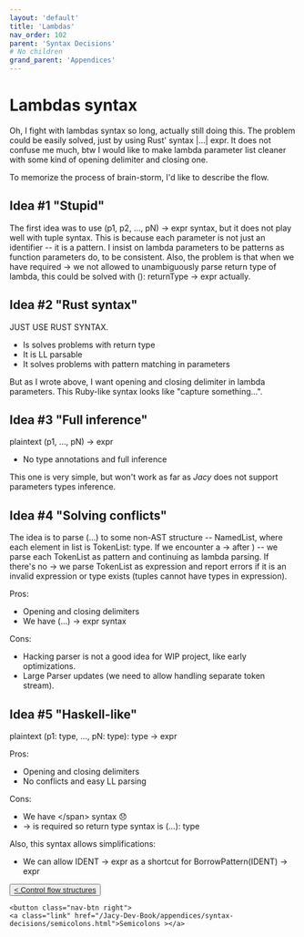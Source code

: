 ```yaml
---
layout: 'default'
title: 'Lambdas'
nav_order: 102
parent: 'Syntax Decisions'
# No children
grand_parent: 'Appendices'
---
```


# Lambdas syntax

Oh, I fight with lambdas syntax so long, actually still doing this. The problem could be easily solved, just by using
Rust' syntax <span class="inline-code highlight-jc hljs"><span class="hljs-operator">|</span><span class="hljs-operator">..</span><span class="hljs-operator">.</span><span class="hljs-operator">|</span> expr</span>. It does not confuse me much, btw I would like to make lambda parameter list cleaner with some
kind of opening delimiter and closing one.

To memorize the process of brain-storm, I'd like to describe the flow.

## Idea #1 "Stupid"

The first idea was to use <span class="inline-code highlight-jc hljs">(p1, p2, <span class="hljs-operator">..</span><span class="hljs-operator">.</span>, pN) <span class="hljs-operator">-</span><span class="hljs-operator">&gt;</span> expr</span> syntax, but it does not play well with tuple syntax. This is
because each parameter is not just an identifier -- it is a pattern. I insist on lambda parameters to be patterns as
function parameters do, to be consistent. Also, the problem is that when we have required <span class="inline-code highlight-jc hljs"><span class="hljs-operator">-</span><span class="hljs-operator">&gt;</span></span> we not allowed to
unambiguously parse return type of lambda, this could be solved with <span class="inline-code highlight-jc hljs">(): returnType <span class="hljs-operator">-</span><span class="hljs-operator">&gt;</span> expr</span> actually.

## Idea #2 "Rust syntax"

JUST USE RUST SYNTAX.

- Is solves problems with return type
- It is LL parsable
- It solves problems with pattern matching in parameters

But as I wrote above, I want opening and closing delimiter in lambda parameters. This Ruby-like syntax looks like
"capture something...".

## Idea #3 "Full inference"

<span class="inline-code highlight-jc hljs"></span><span class="inline-code highlight-jc hljs"><span class="hljs-title function_ invoke__">plaintext</span>
(p1, <span class="hljs-operator">..</span><span class="hljs-operator">.</span>, pN) <span class="hljs-operator">-</span><span class="hljs-operator">&gt;</span> expr
</span><span class="inline-code highlight-jc hljs"></span>

- No type annotations and full inference

This one is very simple, but won't work as far as *Jacy* does not support parameters types inference.

## Idea #4 "Solving conflicts"

The idea is to parse <span class="inline-code highlight-jc hljs">(<span class="hljs-operator">..</span><span class="hljs-operator">.</span>)</span> to some non-AST structure -- NamedList, where each element in list is <span class="inline-code highlight-jc hljs">TokenList: <span class="hljs-keyword">type</span></span>. If
we encounter a <span class="inline-code highlight-jc hljs"><span class="hljs-operator">-</span><span class="hljs-operator">&gt;</span></span> after <span class="inline-code highlight-jc hljs">)</span> -- we parse each <span class="inline-code highlight-jc hljs">TokenList</span> as pattern and continuing as lambda parsing. If there's no
<span class="inline-code highlight-jc hljs"><span class="hljs-operator">-</span><span class="hljs-operator">&gt;</span></span> we parse <span class="inline-code highlight-jc hljs">TokenList</span> as expression and report errors if it is an invalid expression or <span class="inline-code highlight-jc hljs"><span class="hljs-keyword">type</span></span> exists (tuples cannot
have types in expression).

Pros:

- Opening and closing delimiters
- We have <span class="inline-code highlight-jc hljs">(<span class="hljs-operator">..</span><span class="hljs-operator">.</span>) <span class="hljs-operator">-</span><span class="hljs-operator">&gt;</span> expr</span> syntax

Cons:

- Hacking parser is not a good idea for WIP project, like early optimizations.
- Large Parser updates (we need to allow handling separate token stream).

## Idea #5 "Haskell-like"

<span class="inline-code highlight-jc hljs"></span><span class="inline-code highlight-jc hljs">plaintext
\(p1: <span class="hljs-keyword">type</span>, <span class="hljs-operator">..</span><span class="hljs-operator">.</span>, pN: <span class="hljs-keyword">type</span>): <span class="hljs-keyword">type</span> <span class="hljs-operator">-</span><span class="hljs-operator">&gt;</span> expr
</span><span class="inline-code highlight-jc hljs"></span>

Pros:

- Opening and closing delimiters
- No conflicts and easy LL parsing

Cons:

- We have <span class="inline-code highlight-jc hljs">\</span> syntax 😞
- <span class="inline-code highlight-jc hljs"><span class="hljs-operator">-</span><span class="hljs-operator">&gt;</span></span> is required so return type syntax is <span class="inline-code highlight-jc hljs">(<span class="hljs-operator">..</span><span class="hljs-operator">.</span>): <span class="hljs-keyword">type</span></span>

Also, this syntax allows simplifications:

- We can allow <span class="inline-code highlight-jc hljs">IDENT <span class="hljs-operator">-</span><span class="hljs-operator">&gt;</span> expr</span> as a shortcut for <span class="inline-code highlight-jc hljs"><span class="hljs-title function_ invoke__">BorrowPattern</span>(IDENT) <span class="hljs-operator">-</span><span class="hljs-operator">&gt;</span> expr</span>
<div class="nav-btn-block">
    <button class="nav-btn left">
    <a class="link" href="/Jacy-Dev-Book/appendices/syntax-decisions/control-flow-structures.html">< Control flow structures</a>
</button>

    <button class="nav-btn right">
    <a class="link" href="/Jacy-Dev-Book/appendices/syntax-decisions/semicolons.html">Semicolons ></a>
</button>

</div>
